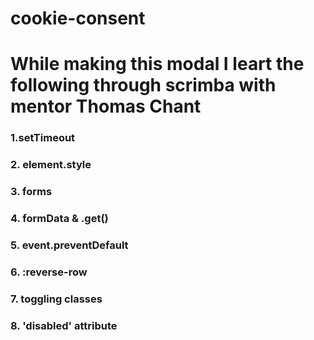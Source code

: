 # cookie-consent
<h1> While making this modal I leart the following through scrimba with mentor Thomas Chant</h1>
<h3> 1.setTimeout  </h3>
<h3> 2. element.style </h3>
<h3> 3. forms  </h3>
<h3> 4. formData & .get()  </h3>
<h3> 5. event.preventDefault  </h3>
<h3> 6. :reverse-row  </h3>
<h3> 7. toggling classes  </h3>
<h3> 8. 'disabled' attribute  </h3>
